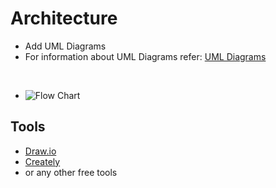 # Architecture

* Add UML Diagrams
* For information about UML Diagrams refer: [UML Diagrams](https://www.uml-diagrams.org/uml-25-diagrams.html)


<br>

* ![Flow Chart](https://github.com/Tiwari007/L-T-Miniproject-in-C/blob/master/6_ImagesAndVideos/flow_chart.png?raw=true)
## Tools 
* [Draw.io](https://app.diagrams.net/)
* [Creately](https://app.creately.com/diagram/create)
* or any other free tools
